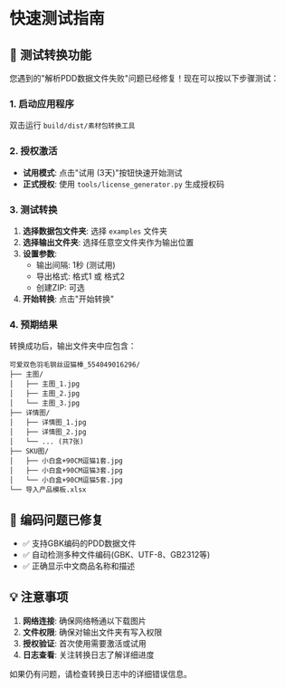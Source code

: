 # 快速测试指南

## 🎯 测试转换功能

您遇到的"解析PDD数据文件失败"问题已经修复！现在可以按以下步骤测试：

### 1. 启动应用程序
双击运行 `build/dist/素材包转换工具`

### 2. 授权激活
- **试用模式**: 点击"试用 (3天)"按钮快速开始测试
- **正式授权**: 使用 `tools/license_generator.py` 生成授权码

### 3. 测试转换
1. **选择数据包文件夹**: 选择 `examples` 文件夹
2. **选择输出文件夹**: 选择任意空文件夹作为输出位置
3. **设置参数**:
   - 输出间隔: 1秒 (测试用)
   - 导出格式: 格式1 或 格式2
   - 创建ZIP: 可选
4. **开始转换**: 点击"开始转换"

### 4. 预期结果
转换成功后，输出文件夹中应包含：
```
可爱双色羽毛钢丝逗猫棒_554049016296/
├── 主图/
│   ├── 主图_1.jpg
│   ├── 主图_2.jpg
│   └── 主图_3.jpg
├── 详情图/
│   ├── 详情图_1.jpg
│   ├── 详情图_2.jpg
│   └── ... (共7张)
├── SKU图/
│   ├── 小白盒+90CM逗猫1套.jpg
│   ├── 小白盒+90CM逗猫3套.jpg
│   └── 小白盒+90CM逗猫5套.jpg
└── 导入产品模板.xlsx
```

## 🔧 编码问题已修复

- ✅ 支持GBK编码的PDD数据文件
- ✅ 自动检测多种文件编码(GBK、UTF-8、GB2312等)
- ✅ 正确显示中文商品名称和描述

## 💡 注意事项

1. **网络连接**: 确保网络畅通以下载图片
2. **文件权限**: 确保对输出文件夹有写入权限
3. **授权验证**: 首次使用需要激活或试用
4. **日志查看**: 关注转换日志了解详细进度

如果仍有问题，请检查转换日志中的详细错误信息。